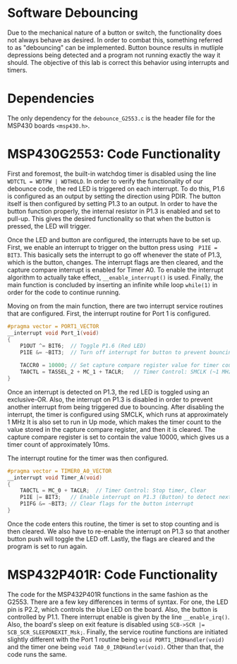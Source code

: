 # Software Debouncing
Due to the mechanical nature of a button or switch, the functionality does not always behave as desired. In order to combat this, something referred to as "debouncing" can be implemented. Button bounce results in mutliple depressions being detected and a program not running exactly the way it should. The objective of this lab is correct this behavior using interrupts and timers.

# Dependencies
The only dependency for the ```debounce_G2553.c``` is the header file for the MSP430 boards ```<msp430.h>```.

# MSP430G2553: Code Functionality
First and foremost, the built-in watchdog timer is disabled using the line ```WDTCTL = WDTPW | WDTHOLD```. In order to verify the functionality of our debounce code, the red LED is triggered on each interrupt. To do this, P1.6 is configured as an output by setting the direction using PDIR. The button itself is then configured by setting P1.3 to an output. In order to have the button function properly, the internal resistor in P1.3 is enabled and set to pull-up. This gives the desired functionality so that when the button is pressed, the LED will trigger.

Once the LED and button are configured, the interrupts have to be set up. First, we enable an interrupt to trigger on the button press using ``` P1IE = BIT3```. This basically sets the interrupt to go off whenever the state of P1.3, which is the button, changes. The interrupt flags are then cleared, and the capture compare interrupt is enabled for Timer A0. To enable the interrupt algorithm to actually take effect, ```__enable_interrupt()``` is used. Finally, the main function is concluded by inserting an infinite while loop ```while(1)``` in order for the code to continue running.

Moving on from the main function, there are two interrupt service routines that are configured. First, the interrupt routine for Port 1 is configured.
```c
#pragma vector = PORT1_VECTOR
__interrupt void Port_1(void)
{
    P1OUT ^= BIT6;  // Toggle P1.6 (Red LED)
    P1IE &= ~BIT3;  // Turn off interrupt for button to prevent bouncing due to unintentional interrupts

    TACCR0 = 10000; // Set capture compare register value for timer count (~10ms)
    TA0CTL = TASSEL_2 + MC_1 + TACLR;   // Timer Control: SMCLK (~1 MHz), Up mode, Clear
}
```
Once an interrupt is detected on P1.3, the red LED is toggled using an exclusive-OR. Also, the interrupt on P1.3 is disabled in order to prevent another interrupt from being triggered due to bouncing. After disabling the interrupt, the timer is configured using SMCLK, which runs at approximately 1 MHz It is also set to run in Up mode, which makes the timer count to the value stored in the capture compare register, and then it is cleared. The capture compare register is set to contain the value 10000, which gives us a timer count of approximately 10ms.

The interrupt routine for the timer was then configured.
```c
#pragma vector = TIMER0_A0_VECTOR
__interrupt void Timer_A(void)
{
    TA0CTL = MC_0 + TACLR;  // Timer Control: Stop timer, Clear
    P1IE |= BIT3;   // Enable interrupt on P1.3 (Button) to detect next interrupt; Occurs after ~10ms in order to prevent bouncing
    P1IFG &= ~BIT3; // Clear flags for the button interrupt
}
```
Once the code enters this routine, the timer is set to stop counting and is then cleared. We also have to re-enable the interrupt on P1.3 so that another button push will toggle the LED off. Lastly, the flags are cleared and the program is set to run again.

# MSP432P401R: Code Functionality
The code for the MSP432P401R functions in the same fashion as the G2553. There are a few key differences in terms of syntax. For one, the LED pin is P2.2, which controls the blue LED on the board. Also, the button is controlled by P1.1. There interrupt enable is given by the line ```__enable_irq()```. Also, the board's sleep on exit feature is disabled using ```SCB->SCR |= SCB_SCR_SLEEPONEXIT_Msk;```. Finally, the service routine functions are initiated slightly different with the Port 1 routine being ```void PORT1_IRQHandler(void)``` and the timer one being ```void TA0_0_IRQHandler(void)```. Other than that, the code runs the same.







